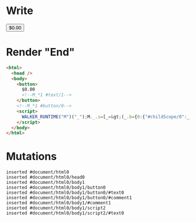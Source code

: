 # Write
  <button>$0.00<!--M_*1 #text/1--></button><!--M_*1 #button/0--><script>WALKER_RUNTIME("M")("_");M._.s=[_=>(_.b={0:{"#childScope/0":_.a={input:{},count:0}},1:_.a})];M._.e=[1,"packages/translator-tags/src/__tests__/fixtures/component-attrs-import-value/components/counter.marko_0_count"];M._.d=1;M._.w()</script>


# Render "End"
```html
<html>
  <head />
  <body>
    <button>
      $0.00
      <!--M_*1 #text/1-->
    </button>
    <!--M_*1 #button/0-->
    <script>
      WALKER_RUNTIME("M")("_");M._.s=[_=&gt;(_.b={0:{"#childScope/0":_.a={input:{},count:0}},1:_.a})];M._.e=[1,"packages/translator-tags/src/__tests__/fixtures/component-attrs-import-value/components/counter.marko_0_count"];M._.d=1;M._.w()
    </script>
  </body>
</html>
```

# Mutations
```
inserted #document/html0
inserted #document/html0/head0
inserted #document/html0/body1
inserted #document/html0/body1/button0
inserted #document/html0/body1/button0/#text0
inserted #document/html0/body1/button0/#comment1
inserted #document/html0/body1/#comment1
inserted #document/html0/body1/script2
inserted #document/html0/body1/script2/#text0
```